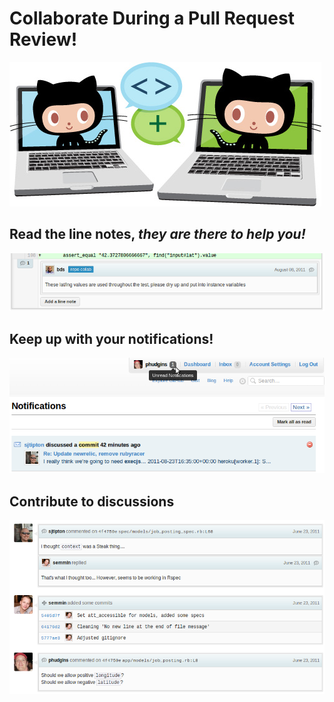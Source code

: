 <!SLIDE center transition=uncover>

# Collaborate During a Pull Request Review! #

![collabocats](octocat_collabocats.jpg "Collaborate")

<!SLIDE center transition=cover>

## Read the line notes, *they are there to help you!* ##

![line_note](bds_line_note.png "Line note from the master")

<!SLIDE center transition=uncover>

## Keep up with your notifications! ##

![notifications](notifications.png "Notifications")

<!SLIDE center transition=cover>

## Contribute to discussions ##

![discussion_contribution](discussion_contribute.png "Suggestions are welcome")

